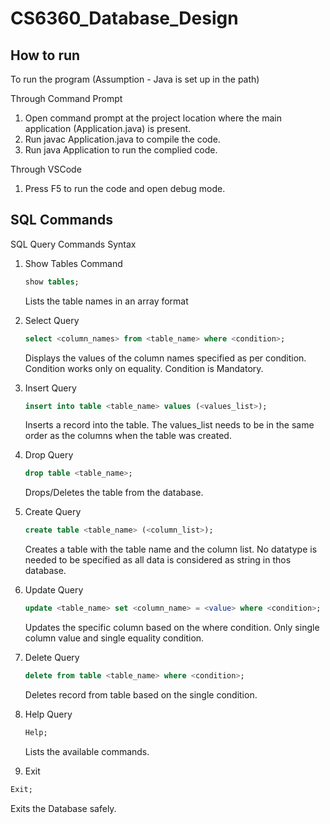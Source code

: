 # CS6360_Database_Design

## How to run

To run the program (Assumption - Java is set up in the path)

Through Command Prompt

1. Open command prompt at the project location where the main application (Application.java) is present.
2. Run javac Application.java to compile the code.
3. Run java Application to run the complied code.

Through VSCode

1. Press F5 to run the code and open debug mode.

## SQL Commands


SQL Query Commands Syntax

1. Show Tables Command

	```sql
	show tables;
	```

	Lists the table names in an array format

2. Select Query

	```sql
	select <column_names> from <table_name> where <condition>;
	```

	Displays the values of the column names specified as per condition. Condition works only on equality. Condition is Mandatory.

3. Insert Query

	```sql
	insert into table <table_name> values (<values_list>);
	```

	Inserts a record into the table. The values_list needs to be in the same order as the columns when the table was created.

4. Drop Query

	```sql
	drop table <table_name>;
	```

	Drops/Deletes the table from the database.

5. Create Query

	```sql
	create table <table_name> (<column_list>);
	```

	Creates a table with the table name and the column list. No datatype is needed to be specified as all data is considered as string in thos database.

6. Update Query

	```sql
	update <table_name> set <column_name> = <value> where <condition>;
	```

	Updates the specific column based on the where condition. Only single column value and single equality condition.

7. Delete Query

	```sql
	delete from table <table_name> where <condition>;
	```

	Deletes record from table based on the single condition. 

8. Help Query

	```sql
	Help;
	```


	Lists the available commands.

9. Exit

  ```sql
  Exit;
  ```

  Exits the Database safely.